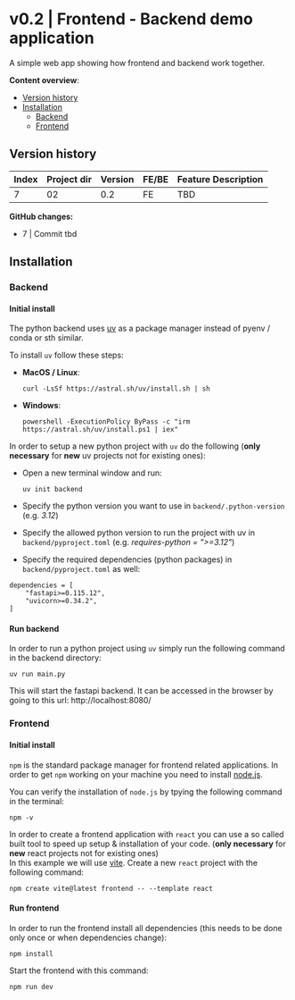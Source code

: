 # v0.2 | Frontend - Backend demo application
A simple web app showing how frontend and backend work together.

**Content overview**:
- [Version history](#version-history)
- [Installation](#installation)
    - [Backend](#backend)
    - [Frontend](#frontend)


## Version history

| Index | Project dir | Version | FE/BE | Feature Description             |
| ----- | ----------- | ------- | ----- | ------------------------------- |
| 7    | 02          | 0.2    | FE    | TBD  |


**GitHub changes:**
- 7 | Commit tbd


## Installation
### Backend
#### Initial install
The python backend uses [uv](https://github.com/astral-sh/uv) as a package manager instead of pyenv / conda or sth similar.

To install `uv` follow these steps:

- **MacOS / Linux**:
    ```
    curl -LsSf https://astral.sh/uv/install.sh | sh
    ```

- **Windows**:
    ```
    powershell -ExecutionPolicy ByPass -c "irm https://astral.sh/uv/install.ps1 | iex"
    ```

In order to setup a new python project with `uv` do the following (**only necessary** for **new** uv projects not for existing ones):
- Open a new terminal window and run:
    ```
    uv init backend
    ```

- Specify the python version you want to use in `backend/.python-version` (e.g. *3.12*)
- Specify the allowed python version to run the project with uv in `backend/pyproject.toml` (e.g. *requires-python = ">=3.12"*)
- Specify the required dependencies (python packages) in `backend/pyproject.toml` as well:
```
dependencies = [
    "fastapi>=0.115.12",
    "uvicorn>=0.34.2",
]
```

#### Run backend
In order to run a python project using `uv` simply run the following command in the backend directory:
```
uv run main.py
```

This will start the fastapi backend. It can be accessed in the browser by going to this url: http://localhost:8080/ 



### Frontend
#### Initial install
`npm` is the standard package manager for frontend related applications. In order to get `npm` working on your machine you need to install [node.js](https://nodejs.org/en/download).

You can verify the installation of `node.js` by tpying the following command in the terminal:
```
npm -v
```

In order to create a frontend application with `react` you can use a so called built tool to speed up setup & installation of your code. (**only necessary** for **new** react projects not for existing ones) <br />
In this example we will use [vite](https://vite.dev/).
Create a new `react` project with the following command:
```
npm create vite@latest frontend -- --template react
```

#### Run frontend
In order to run the frontend install all dependencies (this needs to be done only once or when dependencies change):
```
npm install
```

Start the frontend with this command:
```
npm run dev
```